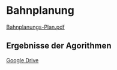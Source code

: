 # Bahnplanung

[Bahnplanungs-Plan.pdf](https://github.com/user-attachments/files/17960949/Bahnplanungs-Plan.pdf)

## Ergebnisse der Agorithmen
[Google Drive](https://drive.google.com/drive/folders/1Zbh95ECUuo_FB5D0oFhLwv2tfE6IeKnC?usp=sharing)

